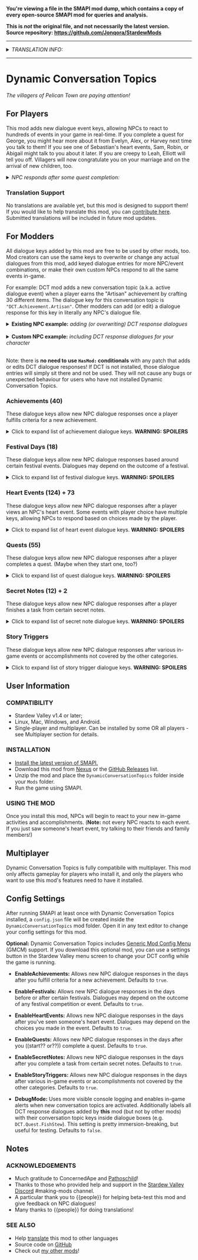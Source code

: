**You're viewing a file in the SMAPI mod dump, which contains a copy of every open-source SMAPI mod
for queries and analysis.**

**This is _not_ the original file, and not necessarily the latest version.**  
**Source repository: https://github.com/Jonqora/StardewMods**

----

<details>
  <summary><i>TRANSLATION INFO:</i></summary>
  
  - No translations are available yet.
</details>

---

# Dynamic Conversation Topics
*The villagers of Pelican Town are paying attention!*

## For Players
This mod adds new dialogue event keys, allowing NPCs to react to hundreds of events in your game in real-time. If you complete a quest for George, you might hear more about it from Evelyn, Alex, or Harvey next time you talk to them! If you see one of Sebastian's heart events, Sam, Robin, or Abigail might talk to you about it later. If you are creepy to Leah, Elliott will tell you off. Villagers will now congratulate you on your marriage and on the arrival of new children, too.

<details>
  <summary><i>NPC responds after some quest completion:</i></summary>
  
  ![Caption of the photo...](promo/PHOTO_NAME.png "Hover text!")
</details>

### Translation Support
No translations are available yet, but this mod is designed to support them! If you would like to help translate this mod, you can [contribute here](https://github.com/StardewModders/mod-translations/issues/31{{REPLACE_LINK}}). Submitted translations will be included in future mod updates.

## For Modders
All dialogue keys added by this mod are free to be used by other mods, too. Mod creators can use the same keys to overwrite or change any actual dialogues from this mod, add keyed dialogue entries for more NPC/event combinations, or make their own custom NPCs respond to all the same events in-game.

For example: DCT mod adds a new conversation topic (a.k.a. active dialogue event) when a player earns the "Artisan" achievement by crafting 30 different items. The dialogue key for this conversation topic is `"DCT.Achievement.Artisan"`. Other modders can add (or edit) a dialogue response for this key in literally any NPC's dialogue file.

<details>
  <summary><b>Existing NPC example:</b> <i>adding (or overwriting) DCT response dialogues</i></summary>

Inside the `content.json` `"Changes":` field for your CP content pack (this edits an NPC's dialogue file):

    {
      "LogName": "Snooty Leah Mod",
      "Action": "EditData",
      "Target": "Characters/Dialogue/Leah",
      "Entries": {
        "DCT.Achievement.Artisan": "You think you're really something, huh?$7#$b#You may have done a lot of crafting, but I'm still way better than you.$a",
          //Change Leah's response to the player earning the Artisan achievement
        "DCT.Event.Elliott8Heart": null,
          //Completely remove Leah's DCT response to Elliott's book reading
      }
    },

</details><br/>

<details>
  <summary><b>Custom NPC example:</b> <i>including DCT response dialogues for your character</i></summary>

Inside the `content.json` for your NPC content pack (this adds the dialogue file):

    {
      "LogName": "Bartholomew NPC",
      "Action": "Load",
      "Target": "Characters/Dialogue/Bartholomew",
      "FromFile": "assets/Dialogue/Bartholomew.json"
    },

Inside the `assets/Dialogue/Bartholomew.json` file with the character's other dialogues:

    {
      ...
      "summer_Sun8": "This is an example summer sunday dialogue for 8 hearts.$h",
      "fall_Mon": "This is an example monday dialogue for fall.",
      "Wed4": "This dialogue will be seen on Wednesdays at 4+ hearts.$s",
      ...
      "DCT.Quest.FishStew": "I stopped by the Saloon for a meal recently.#$b#The fish stew was amazing! Gus has really outdone himself.$h",
      "DCT.Achievement.Artisan": "I'm really impressed by your craftmanship!$u#$b#Maybe you could teach me a skill or two sometime?",
      ...
    }

</details></br>

Note: there is **no need to use `HasMod:` conditionals** with any patch that adds or edits DCT dialogue responses! If DCT is not installed, those dialogue entries will simply sit there and not be used. They will not cause any bugs or unexpected behaviour for users who have not installed Dynamic Conversation Topics.

### Achievements (40)
These dialogue keys allow new NPC dialogue responses once a player fulfills criteria for a new achievement.

<details>
  <summary>Click to expand list of achievement dialogue keys. <b>WARNING: SPOILERS</b></summary>

#### Money Achievements
`DCT.Achievement.Greenhorn` (earn 15k)  
`DCT.Achievement.Cowpoke` (earn 50k)  
`DCT.Achievement.Homesteader` (earn 250k)  
`DCT.Achievement.Millionaire` (earn 1 million)  
`DCT.Achievement.Legend` (earn 10 million)  

---
#### Friendship Achievements
`DCT.Achievement.ANewFriend` (1 villager at 5+ hearts)  
`DCT.Achievement.BestFriends` (1 villager at 10+ hearts)  
`DCT.Achievement.TheBelovedFarmer` (8 villagers at 10+ hearts)  
`DCT.Achievement.Cliques` (4 villagers at 5+ hearts)  
`DCT.Achievement.Networking` (10 villagers at 5+ hearts)  
`DCT.Achievement.Popular` (20 villagers at 5+ hearts)  

---
#### Cooking Achievements
`DCT.Achievement.Cook` (cook 10 different recipes)  
`DCT.Achievement.SousChef` (cook 25 different recipes)  
`DCT.Achievement.GourmetChef` (cook all recipes)  

---
#### Farmhouse Achievements
`DCT.Achievement.MovingUp` (1 house upgrade)  
`DCT.Achievement.LivingLarge` (2 house upgrades)  

---
#### Crafting Achievements
`DCT.Achievement.DIY` (craft 15 different items)  
`DCT.Achievement.Artisan` (craft 30 different items)  
`DCT.Achievement.CraftMaster` (craft all items)  

---
#### Fishing Achievements
`DCT.Achievement.Fisherman` (catch 10 different fish)  
`DCT.Achievement.OlMariner` (catch 24 different fish)  
`DCT.Achievement.MasterAngler` (catch every fish)  
`DCT.Achievement.MotherCatch` (catch 100 fish total)  

---
#### Museum Achievements
`DCT.Achievement.TreasureTrove` (donate 40 museum items)  
`DCT.Achievement.ACompleteCollection` (donate all museum items)  

---
#### Help Quest Achievements
`DCT.Achievement.Gofer` (complete 10 help quests)  
`DCT.Achievement.ABigHelp` (complete 40 help quests)  

---
#### Shipping Achievements
`DCT.Achievement.Polyculture` (ship 15 of each crop)  
`DCT.Achievement.Monoculture` (ship 300 of one crop)  
`DCT.Achievement.FullShipment` (ship 1 of everything)  

---
#### Steam Achievements
`DCT.Achievement.PrairieKing` (beat JOTPK)  
`DCT.Achievement.TheBottom` (reach mines level 120)  
`DCT.Achievement.LocalLegend` (restore Community Center)  
`DCT.Achievement.JojaCoMemberOfTheYear` (purchase all Joja developments)  
`DCT.Achievement.MysteryOfTheStardrops` (find every stardrop)  
`DCT.Achievement.FullHouse` (married with 2 kids)  
`DCT.Achievement.SingularTalent` (level 10 in 1 skill)  
`DCT.Achievement.MasterOfTheFiveWays` (level 10 in all skills)  
`DCT.Achievement.ProtectorOfTheValley` (complete all monster slayer goals)  
`DCT.Achievement.FectorsChallenge` (JOTPK deathless)  

---
</details>

### Festival Days (18)
These dialogue keys allow new NPC dialogue responses based around certain festival events. Dialogues may depend on the outcome of a festival.

<details>
  <summary>Click to expand list of festival dialogue keys. <b>WARNING: SPOILERS</b></summary><br/>

`DCT.Festival.EggHunt`  
`DCT.Festival.EggHunt-lose` (Abigail wins the egg hunt)  
`DCT.Festival.EggHunt-win` (you win the egg hunt)  

`DCT.Festival.FlowerDance`  
`DCT.Festival.FlowerDance-dance` (you participate with a partner in the Flower Dance)  
`DCT.Festival.FlowerDance-solo` (you don't dance with a partner)  

`DCT.Festival.Luau`  
`DCT.Festival.Luau-missing` (at least one player didn't add anything to the Soup)  
`DCT.Festival.Luau-best` (best soup ever)  
`DCT.Festival.Luau-good` (very pleasant soup)  
`DCT.Festival.Luau-neutral` (average soup)  
`DCT.Festival.Luau-bad` (disguting soup)  
`DCT.Festival.Luau-worst` (vile, poisonous soup)  
`DCT.Festival.Luau-shorts` (Lewis' shorts are in the soup)  

`DCT.Festival.Jellies`  

`DCT.Festival.GrangeDisplay`
`DCT.Festival.GrangeDisplay-lose` (Pierre wins the grange display contest)  
`DCT.Festival.GrangeDisplay-win` (you win the the grange display contest)  
`DCT.Festival.GrangeDisplay-shorts` (you put Lewis' shorts in your grange display)

`DCT.Festival.SpiritsEve`  

`DCT.Festival.IceFishing`  
`DCT.Festival.IceFishing-lose` (Willy wins the ice fishing contest)  
`DCT.Festival.IceFishing-player` (another player wins the ice fishing contest)  
`DCT.Festival.IceFishing-win` (you win the ice fishing contest)  

`DCT.Festival.WinterStar`  
`DCT.Festival.WinterStar-prep` (lasts from Winter 18-24 in the leadup to the Feast of the Winter Star)  
`DCT.Festival.WinterStar-gifts` (participate in the gift exchange)

---
</details>

### Heart Events (124) + 73
These dialogue keys allow new NPC dialogue responses after a player views an NPC's heart event. Some events with player choice have multiple keys, allowing NPCs to respond based on choices made by the player.

<details>
  <summary>Click to expand list of heart event dialogue keys. <b>WARNING: SPOILERS</b></summary>

#### Alex Heart Events
`DCT.Event.Alex2Heart` (Beach gridball catch) #CH question fork1 arrogantJosh  
- `DCT.Event.Alex2Heart-believe` (tell Alex you believe in him)  
- `DCT.Event.Alex2Heart-arrogant` (tell Alex he's really arrogant)  

`DCT.Event.Alex4Heart` (Town Dusty sad) #CH question fork1 didntHear  
- `DCT.Event.Alex4Heart-heard` (tell Alex you heard everything)  
- `DCT.Event.Alex4Heart-didnthear` (tell Alex you didn't overhear)  

`DCT.Event.Alex5Heart` (JoshHouse no books) #CH $q 57 $r 57 Event_books1 2 3  
`DCT.Event.Alex6Heart` (JoshHouse working out)  
`DCT.Event.Alex8Heart` (Beach mother died) #CH $q -1 #r event_box1 2 3 4  
`DCT.Event.Alex10Heart` (Saloon dinner date) #CH question fork1 rejectJosh  
- `DCT.Event.Alex10Heart-feelings` (tell Alex you have feelings for him)  
- `DCT.Event.Alex10Heart-reject` (reject Alex)  

`DCT.Event.Alex14Heart1` (Farm Alex asks for money for a secret project)  
- `DCT.Event.Alex14Heart1-cheapskate` (refuse to give Alex the money)      
- `DCT.Event.Alex14Heart1-givemoney` (give Alex 5,000g for his project)
`DCT.Event.Alex14Heart2` (Town a message pops up to check out the Saloon) - worldstate change  
`DCT.Event.Alex14Heart3` (Saloon Alex shows off the new sports room)  

---
#### Elliott Heart Events
`DCT.Event.Elliott2Heart` (ElliottHouse book genre) #CH $q 958699 $r event_idea1 2 3  
`DCT.Event.Elliott4Heart` (Saloon toast) #CH $q 28376 $r event_toast4 2 1 3  
`DCT.Event.Elliott6Heart` (Elliott piano) #CH question fork1 howLong question fork1 extrahelp  
- `DCT.Event.Elliott6Heart-wonderful` (tell Elliott his playing is wonderful)  
- `DCT.Event.Elliott6Heart-howlong` (ask Elliott how long he's been playing)  
- `DCT.Event.Elliott6Heart-hard` (tell Elliott that being a farmer is just as hard)  
- `DCT.Event.Elliott6Heart-extrahelp` (tell Elliott he should come live on the farm and help out)  

`DCT.Event.Elliott8Heart` (ArchaeologyHouse book reading)  
- `DCT.Event.Elliott8Heart` (mystery book)  
- `DCT.Event.Elliott8Heart` (romance book)  
- `DCT.Event.Elliott8Heart` (sci-fi book)  
`DCT.Event.Elliott10Heart` (Beach boat ride) #CH fork1 NoToElliott, $q $r event_boat1 2 fork tooBold  
- `DCT.Event.Elliott10Heart-no` (reject Elliott's offer of a boat ride) (end dialogue Elliott)  
- `DCT.Event.Elliott10Heart-happy` (tell Elliott you're trembling with happiness)  
- `DCT.Event.Elliott10Heart-reject` (tell Elliott you're uncomfortable) (end dialogue Elliott)  

`DCT.Event.Elliott14Heart1` (Farm book tour) addConversationTopic elliottGone (end dialogue Elliott) (+7 more)  
`DCT.Event.Elliott14Heart2` (FarmHouse return from book tour) (end dialogue Elliott)

---
#### Harvey Heart Events
`DCT.Event.Harvey2Heart` (JoshHouse George's checkup) #CH $q 84 $r event_george1 2  
`DCT.Event.Harvey4Heart` (Hospital doctor checkup) #CH $q 86 $r event_heart1 2 3  
`DCT.Event.Harvey6Heart` (SeedShop aerobics) #CH $q -1 $r event_aerobics1 2 (end dialogue Harvey)  
`DCT.Event.Harvey8Heart` (Hospital radio pilot) #CH question fork1 normal  
- `DCT.Event.Harvey8Heart-flustered` (ask Harvey why he's all flustered)  
- `DCT.Event.Harvey8Heart-normal` (pretend like everything's normal)  

`DCT.Event.Harvey10Heart` (Railroad balloon ride) #CH question fork1 afraid  
- `DCT.Event.Harvey10Heart-fun` (tell Harvey it looks like fun)  
- `DCT.Event.Harvey10Heart-afraid` (remind Harvey he's afraid of heights)  

`DCT.Event.Harvey14Heart` (FarmHouse pasta dinner) #CH quickQuestion quickQuestion  

---
#### Sam Heart Events
`DCT.Event.Sam2Heart` (SamHouse music genre) #CH $q 76 $r Event_band1 2 3 4  
`DCT.Event.Sam3Heart` (Beach vincent kent gone) #CH question null splitSpeak ~ (end dialogue Sam)  
`DCT.Event.Sam4Heart` (SamHouse egg drop) #CH $q 80 $r event_snack1 2 3 (end dialogue Sam)  
`DCT.Event.Sam6Heart` (Town skateboard) #CH question null splitSpeak Sam Lewis Sam  
`DCT.Event.Sam8Heart1` (Farm band invite) (end dialogue Sam)  
`DCT.Event.Sam8Heart2` (BusStop band show) cutscene bandFork poppy/heavy/techno/honkytonk (end dialogue Sam)  
- `DCT.Event.Sam8Heart2-poppy` (Sam's band plays cheerful pop music) (end dialogue Sam)   
- `DCT.Event.Sam8Heart2-heavy` (Sam's band plays experimental noise rock) (end dialogue Sam)   
- `DCT.Event.Sam8Heart2-techno` (Sam's band plays hi-energy dance music) (end dialogue Sam)   
- `DCT.Event.Sam8Heart2-honkytonk` (Sam's band plays honky-tonky country music) (end dialogue Sam)   

`DCT.Event.Sam10Heart` (Town sleep over) #CH question fork1 stayPut, fork1 rejectSam  
- `DCT.Event.Sam10Heart-stayput` (stay put in the bed after Jodi leaves)  
- `DCT.Event.Sam10Heart-closer` (get out of the bed, but move closer when Sam confesses feelings)  
- `DCT.Event.Sam10Heart-window` (get out of the bed, then reject Sam and head for the window)  

`DCT.Event.Sam14Heart1` (FarmHouse lazy) addConversationTopic samJob1 2  
`DCT.Event.Sam14Heart2` (FarmHouse job offer) #CH quickQuestion quickQuestion addConversationTopic samJob2 2  
`DCT.Event.Sam14Heart3` (FarmHouse song writing) addConversationTopic samJob3 3  
`DCT.Event.Sam14Heart4` (FarmHouse boombox)  

---
#### Sebastian Heart Events
`DCT.Event.Sebastian2Heart` (SebastianRoom computer) #CH question fork1 didntLeave switchEvent sebastianRoom resetVariable question fork1 decor switchEvent enterRobin resetVariable question fork1 noFriends  
- `DCT.Event.Sebastian2Heart-leave` (Sebastian looks busy: try to leave)  
- `DCT.Event.Sebastian2Heart-stayput` (Sebastian looks busy: stay put)  
- `DCT.Event.Sebastian2Heart-work` (ask Sebastian what he's working on)  
- `DCT.Event.Sebastian2Heart-decor` (compliment the decor in Sebastian's room)  
- `DCT.Event.Sebastian2Heart-career` (after Robin leaves: ask about his career goals)  
- `DCT.Event.Sebastian2Heart-nofriends` (after Robin leaves: ask why he doesn't see his friends)  

`DCT.Event.Sebastian4Heart` (Mountain motorcycle work) #CH $q -1 $r event_garage1 2 3  
`DCT.Event.Sebastian6Heart` (SebastianRoom game) #CH question chooseCharacter (fork warrior|fork healer) addMailReceived (choseWarrior | choseHealer | choseWizard) switchEvent opening
                               resetVariable question fork1 backEntrance resetVariable question fork1 ranAway resetVariable question fork0 swungWeapons addMailReceived killedSkeleton switchEvent sewer
                               resetVariable question fork1 wizardDoor switchEvent podRoom
                               resetVariable question fork0 leave addMailReceived destroyedPods switchEvent wizardDoor
                               resetVariable switchEvent Necromancer
                               resetVariable fork choseWizard finalBossWizard, fork choseWarrior finalBossWarrior question fork0 healedSam addMailReceived savedFriends switchEvent end
finalBossWizard: resetVariable question fork0 castBeam addMailReceived savedFriends switchEvent end
finalBossWarrior: resetVariable question fork0 chargeAhead addMailReceived savedFriends switchEvent end  
- `DCT.Event.Sebastian6Heart-scoreA` (best rating: killed skeleton, destroyed pods, and saved friends)   
- `DCT.Event.Sebastian6Heart-scoreB` (good rating: accomplished two of the objectives)   
- `DCT.Event.Sebastian6Heart-scoreC` (fair rating: accomplished one of the objectives)   
- `DCT.Event.Sebastian6Heart-scoreD` (poor rating: did not accomplish any objectives)  

`DCT.Event.Sebastian8Heart` (Beach boardwalk)  
`DCT.Event.Sebastian10Heart` (Mountain motorcycle ride) #CH $q -1 $r event_city1 2 3 4  
`DCT.Event.Sebastian14Heart1` (Mountain frog rescue) #CH quickQuestion addConversationTopic sebastianFrog 0  
`DCT.Event.Sebastian14Heart2` (FarmHouse terrarium) #CH quickQuestion quickQuestion  

---
#### Shane Heart Events
`DCT.Event.Shane2Heart` (Forest share beer)  
`DCT.Event.Shane4Heart` (AnimalShop passed out)  
`DCT.Event.Shane6Heart1` (Forest cliffs suicidal) #CH question shaneCliffs Event.cs.1760, 1761, 1763, 1764 (end invisible Shane)  
`DCT.Event.Shane6Heart2` (Farm apology, counselling) #CH $q -1 $r event_apologize1 2 3  
`DCT.Event.Shane7Heart` (AnimalShop sparkling water)  
`DCT.Event.Shane7HeartClintEmily2Heart` (Town Joja contest) (end dialogue Shane)  
`DCT.Event.Shane8Heart` (AnimalShop blue chickens)  
`DCT.Event.Shane10Heart1` (Farm gridball invite)  
`DCT.Event.Shane10Heart2` (BusStop gridball game) #CH $q -1 $r event_stadium1 2  
`DCT.Event.Shane14Heart1` (Town saloon) addConversationTopic shaneSaloon1
                                              (end dialogue Shane)  
`DCT.Event.Shane14Heart2` (Town confront) addConversationTopic shaneSaloon2
                                              (end dialogue Shane)  
`DCT.Event.Shane14Heart3` (Town arcade) #CH question fork0 wewereworried
                                              (end dialogue Shane)  
- `DCT.Event.Shane14Heart3-worried` (tell Shane you had been worried about him) (end dialogue Shane)  
- `DCT.Event.Shane14Heart3-sorry` (apologize to Shane for not believing him) (end dialogue Shane)  

---
#### Abigail Heart Events
`DCT.Event.Abigail2Heart` (SeedShop JOTPK co-op) #CH cutscene AbigailGame fork beatGame  
- `DCT.Event.Abigail2Heart-lostgame` (if you lose the game)  
- `DCT.Event.Abigail2Heart-beatgame` (if you and Abigail beat the level together)  

`DCT.Event.Abigail4Heart` (Mountain flute duet) #CH $q 32 Event_Rain_1 2 3  
`DCT.Event.Abigail6Heart` (Town graveyard) #CH $q 847951 Event_Grave1 2 3 4  
`DCT.Event.Abigail8Heart1` (SeedShop spirit board)  
`DCT.Event.Abigail8Heart2` (Farm apology)  
`DCT.Event.Abigail10Heart` (Mine scary bats) #CH $q 776589 $r Event_Cave2_1 2 $q 34 $r Event_Cave_1 2 3  
`DCT.Event.Abigail14Heart` (Backwoods monster attack) #CH quickQuestion  

---
#### Emily Heart Events
`DCT.Event.Emily2Heart` (HaleyHouse dreamscape)  
`DCT.Event.Emily4Heart` (Town parrot rescue)  
`DCT.Event.Emily6Heart` (HaleyHouse dance performance) #CH $q 213 $r event_dance1 2 1 (end dialogue Emily)  
`DCT.Event.Emily8Heart` (ManorHouse clothing therapy)  
`DCT.Event.Emily10Heart` (Woods camping trip)  
`DCT.Event.Emily14Heart1` (Farm fiber - Errand for your Wife quest hook) (end dialogue Emily)  
`DCT.Event.Emily14Heart2` (FarmHouse new outfit) (end dialogue Emily)  

---
#### Haley Heart Events
`DCT.Event.Haley2Heart` (HaleyHouse chores fight) #CH $q 45 $r Event_clean2 1 3 fork haleyWontDoIt
haleyWontDoIt:
- `DCT.Event.Haley2Heart-will` (Haley agrees to clean under the cushions)
- `DCT.Event.Haley2Heart-wont` (Haley won't do the cleaning)
`DCT.Event.Haley4Heart` (HaleyHouse open jar) #CH $q 47 $r Event_jar1 2  
`DCT.Event.Haley6Heart` (Beach lost bracelet) #CH $q $r Event_beach1 2 (end dialogue Haley)  
`DCT.Event.Haley8Heart` (Forest cow photos) (end dialogue Haley)  
`DCT.Event.Haley10Heart` (HaleyHouse dark room) #CH $q -1 Event_darkroom1 2 3 question haleyDarkRoom fork decorate fork leave (end dialogue Haley)
decorate: (end dialogue Haley)
leave: (end dialogue Haley)  
- `DCT.Event.Haley10Heart-decorate` (offer to help decorate the dark room)  
- `DCT.Event.Haley10Heart-leave` (make an excuse and leave)  
- `DCT.Event.Haley10Heart-kiss` (try to kiss Haley)  

`DCT.Event.Haley14Heart1` (Town cake idea) addConversationTopic haleyCakewalk1 0 (end dialogue Haley)  
`DCT.Event.Haley14Heart2` (FarmHouse request - Haley's Cake-Walk quest hook) #CH quickQuestion (end dialogue Haley) addConversationTopic haleyCakewalk2 0  
`DCT.Event.Haley14Heart3` (Town cake walk event)  

---
#### Leah Heart Events
`DCT.Event.Leah2Heart` (LeahHouse sculpting) #CH $q -1 $r event_sculpt1 2 3 (%fork playermale 3) fork creepySexualPass question fork1 fork internet addMailReceived LeahArtShowSuggestion (end dialogueWarpOut Leah)
creepySexualPass: (end dialogueWarpOut Leah)
internet: addMailReceived LeahInternet (end warpOut)  
- `DCT.Event.Leah2Heart-creepy` (make a creepy pass at Leah)  
- `DCT.Event.Leah2Heart-internet` (suggest selling her art on the internet)  
- `DCT.Event.Leah2Heart-artshow` (suggest holding an art show in town )  

`DCT.Event.Leah4Heart` (LeahHouse phone call) #CH $q 83 $r event_parents1 2 3 4 5 (%fork option 3 staying in city) fork angry fork LeahInternet internet2 fork LeahArtShowSuggestion artShowSuggest (end dialogueWarpOut Leah)
angry: (end warpOut)
internet2: (end warpOut)
artShowSuggest: (end warpOut)  
- `DCT.Event.Leah4Heart-angry` (tell Leah she would've been better off staying in the city)    
- `DCT.Event.Leah4Heart-internet` (Leah is getting a computer to sell art online like you suggested)  
- `DCT.Event.Leah4Heart-artshow` (Leah is preparing sculptures for the art show you suggested)  
- `DCT.Event.Leah4Heart-nosuggestion` (you were creepy in her 2-heart event but didn't make her angry in this one)  

`DCT.Event.Leah6HeartA` (Farm sculpture gift)  
`DCT.Event.Leah6HeartB` (Forest reach fruit) (end dialogue Leah)  
`DCT.Event.Leah8HeartA1` (Farm art show invite) (end dialogue Leah)  
`DCT.Event.Leah8HeartA2` (Town art show) (end dialogue Leah)  
`DCT.Event.Leah8HeartB` (LeahHouse art website)  
`DCT.Event.Leah10Heart` (Forest picnic ex) #CH fork LeahInternet choseInternet (in both forks:) question fork1 noPunch (end dialogue Leah) all endings  
- `DCT.Event.Leah10Heart-violent` (Kel shows up at the picnic and you punch him/her)  
- `DCT.Event.Leah10Heart-nopunch` (you don't punch Kel, and Leah does instead)  

`DCT.Event.Leah14Heart1` (Farm painting idea addConversationTopic leahPaint 0 (end dialogue Leah)  
`DCT.Event.Leah14Heart2` (Forest painting class) #CH quickQuestion addWorldState m_painting0, m_painting1, m_painting2 quickQuestion (end dialogue Leah) (can I insert with \\addConversationTopic country retro modern)  

---
#### Maru Heart Events
`DCT.Event.Maru2Heart` (ScienceHouse soil samples) #CH $q 15933 $r Event_Lab_Silence Event_Lab_Rat (Rat has the %fork) fork DadWeird (end Maru1)
DadWeird: (end Maru1)  
- `DCT.Event.Maru2Heart-silence` (don't mention what Demetrius said)  
- `DCT.Event.Maru2Heart-dadweird` (tell Maru her dad was being weird)  

`DCT.Event.Maru4Heart` (Hospital broken beaker) #CH $q 38 $r 38/39 Event_Hospital_1 2 3 fork toldTruth  
- `DCT.Event.Maru4Heart-blame` (tell Maru to blame the dropped sample on you)  
- `DCT.Event.Maru4Heart-truth` (tell her to scoop up the sample OR just say it was an accident)  

`DCT.Event.Maru6Heart` (Mountain telescope) #CH $q 40 Event_Space1 Event_Space2  
`DCT.Event.Maru8Heart` (ScienceHouse electrocuted) #CH $q 41 $r Event_Cut1 2  
`DCT.Event.Maru10Heart` (ScienceHouse MarILDA robot) #CH $q 18981 event_robot1 2 3 4 (%fork for #2, slave) fork BadAnswer
BadAnswer: $q 18982 $r event_robot_explain1 2 3  
- `DCT.Event.Maru10Heart-badanswer` (tell Maru that she should have made the robot her slave)  
- `DCT.Event.Maru10Heart-positive` (give literally any other answer)  

`DCT.Event.Maru14Heart1` (FarmHouse astronomy invite)  
`DCT.Event.Maru14Heart2` (Mountain astronomy event) #CH quickQuestion  

---
#### Penny Heart Events
`DCT.Event.Penny2Heart` (Town George mail) #CH $q 71 $r event_mail1 2 3 $q -1 $r event_old1 2 3 4  
`DCT.Event.Penny4Heart` (Trailer messy house)  
`DCT.Event.Penny6Heart` (Trailer new recipe) #CH $q 72 $r event_cook1 72 event_cook2 73 event_cook3 72 $p 72 chili de player | failure (end dialogue Penny)  
`DCT.Event.Penny8Heart` (Forest field trip) #CH $q -1 $r event_speaker_yes, yes, no (%fork) fork eventEnd (end dialogue Penny) question fork0 (farming, gathering) fork choseFarming question fork0 (minerals, fishing, lumber) fork choseMinerals (Vincent asks marry Penny/boyfriend) switchEvent fieldTripEnd
choseFarming: question fork0 (vegetables, animals) fork choseAnimals (Vincent asks Sam strong Penny) switchEvent fieldTripEnd
choseMinerals: (Vincent asks monsters) switchEvent fieldTripEnd
choseAnimals: (Vincent asks saddle cowboy) switchEvent fieldTripEnd
fieldTripEnd: $q -1 $r event_speaker_kids1 2 3 4 5 6 (end dialogue Penny)  
- `DCT.Event.Penny8Heart-hatekids` (refuse Penny's request and tell her you can't stand kids) (end dialogue Penny)  
- `DCT.Event.Penny8Heart-vegetables` (choose farming, vegetables; Vincent talks about Penny and Sam) (end dialogue Penny)  
- `DCT.Event.Penny8Heart-animals` (choose farming, animals; Vincent wants to be a cowboy) (end dialogue Penny)  
- `DCT.Event.Penny8Heart-minerals` (choose gathering, minerals; Vincent asks about goblins) (end dialogue Penny)  
- `DCT.Event.Penny8Heart-seafoodlumber` (choose gathering, seafood/lumber; Vincent asks about your love life) (end dialogue Penny)  

`DCT.Event.Penny10Heart` (BathHouse_Pool pool meeting) #CH $q -1 $r event_pool1 2 3 $q -1 $r event_pool4 5 (5 has the %fork) fork pennyHeartbroken (end warpOut)
pennyHeartbroken: (end warpOut)  
- `DCT.Event.Penny10Heart-feelings` (tell Penny you feel the same way)  
- `DCT.Event.Penny10Heart-reject` (reject Penny)  

`DCT.Event.Penny14Heart1` (FarmHouse redecorate question) #CH quickQuestion (3) quickQuestion (addConversationTopic pennyRedecorating 2\\addMailReceived pennyQuilt0 | addConversationTopic pennyRedecorating 2\\addMailReceived pennyQuilt1 | addConversationTopic pennyRedecorating 2\\addMailReceived pennyQuilt2 | addMailReceived noQuilt (end dialogue Penny)  
`DCT.Event.Penny14Heart2` (FarmHouse redecorate finished) #CH quickQuestion  

---
#### Bachelor(ette) Heart Events
`DCT.Event.Bachelors10HeartA` (Saloon dump guys) question fork1 fork choseToExplain (dump guys 3)
choseToExplain: resetVariable question fork2 fork crying (dump guys 4)
crying: (dump guys 4)  
- `DCT.Event.Bachelors10HeartA-wrong` (apologize and say what you did was wrong)  
- `DCT.Event.Bachelors10HeartA-blame` (choose to explain, then blame the guys or blame Pierre)  
- `DCT.Event.Bachelors10HeartA-crying` (choose to explain, then start crying)  

`DCT.Event.Bachelors10HeartB` (Saloon play pool)  
`DCT.Event.Bachelorettes10HeartA` (HaleyHouse dump girls) question fork1 fork choseToExplain (dump girls 3)
choseToExplain: resetVariable question fork2 fork lifestyleChoice (dump girls 4)
lifestyleChoice: (dump girls 4)  
- `DCT.Event.Bachelorettes10HeartA-wrong` (apologize and say what you did was wrong)  
- `DCT.Event.Bachelorettes10HeartA-blame` (choose to explain, then play dumb or blame Pierre)  
- `DCT.Event.Bachelorettes10HeartA-lifestyle` (choose to explain, then say it's just a lifestyle choice)  

`DCT.Event.Bachelorettes10HeartB` (HaleyHouse gossip)  

---
#### Other Villager Heart Events
`DCT.Event.Caroline2Heart` (Sunroom tea bushes) #CH quickQuestion a/b/c/d, Y/N  
`DCT.Event.Caroline6Heart` (SeedShop argues with Abigail) (end dialogue Abigail)  
`DCT.Event.Clint3Heart` (Saloon advice re. girls) #CH $q $r event_advice1 1 2 1  
`DCT.Event.Clint6Heart` (Town - from Forest - asks Emily out) (end dialogue Clint)  
`DCT.Event.Demetrius6Heart` (ScienceHouse tomato) #CH $q 59 $r Event_tomato1 2  
`DCT.Event.Dwarf50Point` (Sewer krobus fight)  
`DCT.Event.Evelyn4Heart` (JoshHouse baking cookies) #CH$q $r Event_cookies1 2  
`DCT.Event.George6Heart` (JoshHouse bookshelf wheelchair)  
`DCT.Event.Gus4HeartPam2Heart` (Saloon Pam pays her tab) #CH $q $r event_credit1 2  
`DCT.Event.Gus5Heart` (Farm mini-jukebox)  
`DCT.Event.JasVincent8Heart` (Forest spring onions)  
`DCT.Event.Jodi4Heart` (Farm Fish Casserole quest hook?) (end dialogue Jodi)  
`DCT.Event.Kent3Heart` (SamHouse popcorn) #CH $q $r event_popcorn1 2 3  
`DCT.Event.Krobus14Heart` (Beach sea monster ride)  
`DCT.Event.LewisMarnie6Heart` (Town gossip) #CH $q $r event_secret1 2  
`DCT.Event.Linus50Point` (Town george raccoons) #CH $y choices only  
`DCT.Event.Linus4Heart` (Mountain wild bait tent)  
`DCT.Event.Linus8Heart` (Mountain - from Robin's - farm) #CH question fork0 linusWell  
- `DCT.Event.Linus8Heart-well` (say you're just pleased to see that Linus is doing well)  
- `DCT.Event.Linus8Heart-livefarm` (invite Linus to live on the farm with you)  

`DCT.Event.Marnie3Heart` (Farm cave carrot Marnie's Request quest hook) (end dialogue Marnie)  
`DCT.Event.Pam9Heart` (Trailer_Big praying to Yoba) #CH question fork0 positive  
- `DCT.Event.Pam9Heart-hopeful` (say you're glad that Pam is feeling hopeful)  
- `DCT.Event.Pam9Heart-noyoba` (tell Pam that Yoba isn't real)  

`DCT.Event.Pierre6Heart` (SeedShop secret stash) #CH $q $r Event_naga1 2  
`DCT.Event.Robin6Heart` (ScienceHouse drum and flute block) #CH $q $r event_wood1 2  
`DCT.Event.Willy6Heart` (Beach crabs problem) addConversationTopic willyCrabs  

---
</details>

### Quests (55)
These dialogue keys allow new NPC dialogue responses after a player completes a quest. (Maybe when they start one, too?)

<details>
  <summary>Click to expand list of quest dialogue keys. <b>WARNING: SPOILERS</b></summary><br/>

`DCT.Quest.Introductions` (meet 28 villagers)  
`DCT.Quest.HowToWinFriends` (give someone a gift)  
`DCT.Quest.GettingStarted` (harvest a parsnip)  
`DCT.Quest.ToTheBeach` (visit Willy at the beach)  
`DCT.Quest.RaisingAnimals` (build a coop)  
`DCT.Quest.Advancement` (craft a scarecrow)  
`DCT.Quest.ExploreTheMine` (reach level 5 in the mines)  
`DCT.Quest.DeeperInTheMine` (reach level 40 in the mines)  
`DCT.Quest.ToTheBottom` (reach the bottom of the mines) \*\*also a Steam achievement  
`DCT.Quest.Archaeology.Part1` (visit Gunther at the museum)  
`DCT.Quest.Archaeology.Part2` (donate an item to the museum)  
`DCT.Quest.RatProblem` (examine the golden scroll in the Community Center)  
`DCT.Quest.MeetTheWizard` (enter the Wizard's tower after recieving letter)  
`DCT.Quest.ForgingAhead` (craft a furnace)  
`DCT.Quest.Smelting` (smelt a copper bar)  
`DCT.Quest.Initiation.Part1` (slay 10 slimes in the mines)  
`DCT.Quest.Initiation.Part2` (enter the Adventurer's Guild)  
`DCT.Quest.RobinsLostAxe` (return Robin's lost axe)  
`DCT.Quest.JodisRequest` (bring Jodi a cauliflower)  
`DCT.Quest.MayorsShorts` (return the mayor's shorts)  
`DCT.Quest.BlackberryBasket` (return Linus' berry basket)  
`DCT.Quest.MarniesRequest` (bring a cave carrot to Marnie's shop)  
`DCT.Quest.PamIsThirsty` (bring Pam a pale ale)  
`DCT.Quest.ADarkReagent` (bring the Wizard a void essence)  
`DCT.Quest.CowsDelight` (bring Marnie amaranth)  
`DCT.Quest.TheSkullKey` (find what the Skull Key is for)  
`DCT.Quest.CropResearch` (bring Demetrius a melon)  
`DCT.Quest.KneeTherapy` (bring George a hot pepper)  
`DCT.Quest.RobinsRequest` (bring Robin 10 hardwood)  
`DCT.Quest.QisChallenge` (reach level 25 of the skull cavern)  
`DCT.Quest.TheMysteriousQi.Part0` (put a battery pack in the bus tunnel)  
`DCT.Quest.TheMysteriousQi.Part1` (put a rainbow shell in the railroad box)  
`DCT.Quest.TheMysteriousQi.Part2` (put beets in the mayor's fridge)  
`DCT.Quest.TheMysteriousQi.Part3` (feed the sand dragon a solar essence)  
`DCT.Quest.TheMysteriousQi.Part4` (find the club card in your lumber pile)  
`DCT.Quest.CarvingPumpkins` (bring Caroline a pumpkin)  
`DCT.Quest.AWinterMystery` (find the shadowy figure)  
`DCT.Quest.StrangeNote` (bring maple syrup to the Secret Woods)  
`DCT.Quest.CrypticNote` (reach level 100 of the skull cavern)  
`DCT.Quest.FreshFruit` (bring Emily an apricot)  
`DCT.Quest.AquaticResearch` (bring Demetrius a pufferfish)  
`DCT.Quest.ASoldiersStar` (bring Kent a starfruit)  
`DCT.Quest.MayorsNeed` (bring Lewis truffle oil)  
`DCT.Quest.WantedLobster` (bring Gus a lobster)  
`DCT.Quest.PamNeedsJuice` (bring Pam a battery pack)  
`DCT.Quest.FishCasserole` (bring a largemouth bass to Jodi's house) \*\*quest hook is a Heart Event  
`DCT.Quest.CatchASquid` (bring Willy a squid)  
`DCT.Quest.FishStew` (bring Gus an Albacore)  
`DCT.Quest.PierresNotice` (bring Pierre sashimi)  
`DCT.Quest.ClintsAttempt` (bring Emily an amethyst)  
`DCT.Quest.AFavorForClint` (bring Clint an iron bar)  
`DCT.Quest.StaffOfPower` (bring the Wizard an iridium bar)  
`DCT.Quest.GrannysGift` (bring Evelyn a leek)  
`DCT.Quest.ExoticSpirits` (bring Gus a coconut)  
`DCT.Quest.CatchaLingcod` (bring Willy a lingcod)  
`DCT.Quest.DarkTalisman` (retrieve the dark talisman from the sewers and return with it to the railroad)  
`DCT.Quest.GoblinProblem` (retrieve the magic ink from the witch's hut and bring it to the Wizard)  

---
</details>

### Secret Notes (12) + 2
These dialogue keys allow new NPC dialogue responses after a player finishes a task from certain secret notes.

<details>
  <summary>Click to expand list of secret note dialogue keys. <b>WARNING: SPOILERS</b></summary><br/>

  // Note10 (see DCT.Quest.CrypticNote)
`DCT.Secret.Note13` (junimo plush by playground)  
`DCT.Secret.Note14` (stone junimo statue behind CC)  
`DCT.Secret.Note15` (pearl from mermaid show)  
`DCT.Secret.Note16` (railroad treasure chest)  
`DCT.Secret.Note17` (river strange doll green)  
`DCT.Secret.Note18` (desert strange doll yellow)  
`DCT.Secret.Note19` (solid gold Lewis statue)  
- `DCT.Secret.Note19-lewismad`(when you place the statue in town and Lewis gets mad)  
- `DCT.Secret.Note19-again`(when you do it again)  

`DCT.Secret.Note20` (special charm from bus driver)  
`DCT.Secret.Note21` (Marnie and Lewis in the bush)  
`DCT.Secret.Note22` (place battery pack in bus tunnel - here? or under Quests?)  
  // Note23 (see DCT.Quest.StrangeNote) may-pal serrup  
`DCT.Secret.Note25` (return necklace to Abigail or Caroline)  
- `DCT.Secret.Note25-abigail` (return necklace to Abigail)  
- `DCT.Secret.Note25-caroline` (return necklace to Caroline)

---
</details>

### Story Triggers
These dialogue keys allow new NPC dialogue responses after various in-game events or accomplishments not covered by the other categories.

<details>
  <summary>Click to expand list of story trigger dialogue keys. <b>WARNING: SPOILERS</b></summary><br/>

**Note:** this category is **very** subject to change, and I will add the easiest ones first.

`DCT.Story.MarriageNPC-{{SpouseName}}` (maybe have the topic custom by spouse, for better compatibility with Multiple Spouses mod? and easier congratulations after re-marriage?)  
`DCT.Story.MarriagePlayer` (get married to another player... 14 days?)  
`DCT.Story.DivorceNPC-{{SpouseName}}` (e.g. `DCT.Story.DivorceHaley` or `DCT.Story.DivorceBartholomew`; these are made custom so that you can write in-law and friend responses)  
`DCT.Story.DivorcePlayer` (get divorced from a player)  
`DCT.Story.WipeMemory{{SpouseName}}` (e.g. `DCT.Story.WipeMemoryHaley` or `DCT.Story.WipeMemoryBartholomew`; these are made custom so that you can write in-law and friend responses)  
`DCT.Story.FirstChild` (first child is born or adopted)  \*\*Can I distinguish between adoption and birth??
`DCT.Story.SecondChild` (second child is born or adopted)  
`DCT.Story.DoveKids` (turn your kids to doves :c) \*\*need to wipe all active \*Child topics and all past \*Child and DoveKids dialogue responses.  
`DCT.Story.AdoptPet` (adopt a pet from Marnie)  
- `DCT.Story.AdoptPet-cat` (adopt a cat)  
- `DCT.Story.AdoptPet-dog` (adopt a dog)  
- `DCT.Story.AdoptPet-nocat` (refuse to adopt the cat)  
- `DCT.Story.AdoptPet-nodog` (refuse to adopt the pet)  

`DCT.Story.RustySword` (Marlon gives you a rusty sword to use in the mines) (end dialogue Demetrius) 
`DCT.Story.DemetriusCave` (visit from Demetrius about using the cave) (end dialogue Demetrius)  
- `DCT.Story.DemetriusCave-mushrooms` (choose mushrooms)  
- `DCT.Story.DemetriusCave-bats` (choose fruit bats)  

`DCT.Story.EmilyCloth` (Emily visits to tell you about her sewing machine)  
`DCT.Story.JasVincentSewer` (Vincent and Jas are playing near the sewer door)  
`DCT.Story.RustyKey` (Gunther visits and gives you the Rusty Key)  
`DCT.Story.KentReturn` (Kent returns to the valley)  
`DCT.Story.SlimeHutch` (Marlon comes to talk about slimes)  
`DCT.Story.PierreSeeds` (Pierre will be selling new seed varieties next year)  
`DCT.Story.TrashBear-arrive` (trash bear arrives in Y3)  
`DCT.Story.TrashBear-feed` (give trash bear food)  
`DCT.Story.TrashBear-clean` (trash bear is appeased and cleans up the trash)  
`DCT.Story.Cellar` (third house upgrade)  
`DCT.Story.Rarecrows` (letter from Rarecrow Society & deluxe scarecrow recipe)  

`DCT.Story.DesertVisit` (first visit to the Desert)  
`DCT.Story.CasinoVisit` (first visit to the Casino)  
`DCT.Story.WoodsVisit` (first visit to the Secret Woods)  
`DCT.Story.RailroadVisit` (first visit to the Railroad)  
`DCT.Story.SpaVisit` (first visit to the Spa/Bathhouse)  
`DCT.Story.WitchVisit` (first visit to the Witch's Hut)  
`DCT.Story.SewerVisit` (first visit to the Sewer)  
`DCT.Story.CartVisit` (first visit to the Travelling Cart)??  
`DCT.Story.TraderVisit` (first visit to the Desert Trader)???  
`DCT.Story.MouseVisit` (first visit to the Hat Mouse)???  

`DCT.Story.MinesClear` (landslide blocking the mines is cleared Spring 5 Y1)  
`DCT.Story.RailroadClear` (earthquake clears the path to the railroad Summer 3 Y1)  
`DCT.Story.DwarfClear` (clear the rock blocking access to the Dwarf)  
`DCT.Story.WoodsClear` (clear the log blocking access to the Secret Woods)???  

`DCT.Story.GalaxySword` (you receive the galaxy sword)  
`DCT.Story.DwarfLanguage` (you learn the dwarf language)  

`DCT.Story.MutantCarp` (catch a Mutant Carp for the first time)  
`DCT.Story.Angler` (catch an Angler fish for the first time)  
`DCT.Story.Crimsonfish` (catch a Crimsonfish for the first time)  
`DCT.Story.Glacierfish` (catch a Glacierfish for the first time)  
`DCT.Story.Legend` (catch a Legend fish for the first time)  

#### More Ideas
Not sure yet if or how I'm going to implement these.
- Congradulations on high scores in games (definitely code needed here)
- Individual monster slayer goals
- New attractions to the museum (certain items?)
- respond to you dating someone (when relationship status changes? monitor it or Harmony patch the setter?)
- breakups - if you gave someone the wilted bonquet and their friends attack you for it 
- breakups (adults) "Aw, I'm sad you and __ broke up. You two were cute together."
- breakups "How dare you violate my friend!$a" "How dare you break my friends heart, you turd? >:'(" (depending if they are dating you or no?)
- More talk and events at the community center could be nice other than yayyy we used to all come here and have fun daily! no one enters in weeks when you fix it
- Wish more people talked about joja leaving
- 


- have more natural conversations such as having more options for you to respond to them
- react to slimes being into town 
- what if they noticed you ignoring them "Who are you again"
- talk about crops you sell in your shipping bin instead of just to Pierre
- Opinion on other people, which can get back to other people which then makes em annoyed at you
- Make Pam get mad when you beat her at ice fishing (Festival.IceFishing)


- Pierre is stocking new fertilizers (event 706, 707... mail triggers)
- Very first event Robin & Lewis? 60367 (do they have Introductions dialogue?) Vanilla!!!!

- Mail from mom, dad, tribune ids 68-76
- Emily mail trigger clothing therapy 2111194
- Emily mail trigger camping 2111294
- Grandpa candles 2146991 (nope)
- Alex mail trigger saloon date 2346091
- Sam mail trigger visit house 2346092
- Harvey mail trigger baloon ride 2346093
- Elliott mail trigger boat ride 2346094
- Elliott mail trigger book reading 2346095
- Penny mail trigger bath house 2346096
- Abigail mail trigger spirit board 2346097
- Pierre mail trigger new hours 3333094
- Elliott book tour mail triggers 3912126 3912127 3912128 3912129 3912130 3912131
- Bus fixed? (in vanilla) ...I think vanilla already has Conversation Topics for these?  
- PlayerKilled cutscenes (Events/Hospital and Events/Mine) can I add a counter?  
- First time passing out and/or dying?
- First chicken, duck, rabbit, dino, cow, goat, sheep, and pig (how to keep track?)  
- First stable/horse (which category does it fit?)  
- First coop (quest) + upgrades?, barn + upgrades?, silo, well, (big) shed, slime hutch (event), mill, fish pond, cabin(s), extra shipping bin(s)?  
- Community Upgrade (I think there's already a vanilla one for it?)  
- First Earth Obelisk, Water Obelisk, Desert Obelisk, Junimo hut and Gold Clock  
- Crafting/obtaining first sprinkler of any type?  
- Planting first fruit tree
- Tool Upgrades (so that Clint can ask about how they're working for you, maybe Robin too)
- First time cooking a recipe (eep probably too many of these...)
- Skill upgrades (comments on profession choice) hmmm
- Using the sewing machine and/or dye pots for the first time
- When you miss festivals entirely (they might ask where you were, or talk about what you missed)
- Opinion on other people, which can get back to other people which then makes em annoyed at you

---
</details>

## User Information
### COMPATIBILITY
- Stardew Valley v1.4 or later;
- Linux, Mac, Windows, and Android.
- Single-player and multiplayer. Can be installed by some OR all players - see Multiplayer section for details.

### INSTALLATION
- [Install the latest version of SMAPI.](https://smapi.io/)
- Download this mod from [Nexus](https://www.nexusmods.com/stardewvalley/mods/{{ADD_NUMBER}}) or the [GitHub Releases](https://github.com/Jonqora/StardewMods/releases) list.
- Unzip the mod and place the `DynamicConversationTopics` folder inside your `Mods` folder.
- Run the game using SMAPI.

### USING THE MOD
Once you install this mod, NPCs will begin to react to your new in-game activities and accomplishments. (**Note:** not every NPC reacts to each event. If you just saw someone's heart event, try talking to their friends and family members!)

## Multiplayer
Dynamic Conversation Topics is fully compatibile with multiplayer. This mod only affects gameplay for players who install it, and only the players who want to use this mod's features need to have it installed.


## Config Settings
After running SMAPI at least once with Dynamic Conversation Topics installed, a `config.json` file will be created inside the `DynamicConversationTopics` mod folder. Open it in any text editor to change your config settings for this mod.

**Optional:** Dynamic Conversation Topics includes [Generic Mod Config Menu](https://www.nexusmods.com/stardewvalley/mods/5098) (GMCM) support. If you download this optional mod, you can use a settings button in the Stardew Valley menu screen to change your DCT config while the game is running.


- **EnableAchievements:** Allows new NPC dialogue responses in the days after you fulfill criteria for a new achievement. Defaults to `true`.

- **EnableFestivals:** Allows new NPC dialogue responses in the days before or after certain festivals. Dialogues may depend on the outcome of any festival competition or event. Defaults to `true`.

- **EnableHeartEvents:** Allows new NPC dialogue responses in the days after you've seen someone's heart event. Dialogues may depend on the choices you made in the event. Defaults to `true`.

- **EnableQuests:** Allows new NPC dialogue responses in the days after you ((start?? or??)) complete a quest. Defaults to `true`.

- **EnableSecretNotes:** Allows new NPC dialogue responses in the days after you complete a task from certain secret notes. Defaults to `true`.

- **EnableStoryTriggers:** Allows new NPC dialogue responses in the days after various in-game events or accomplishments not covered by the other categories. Defaults to `true`.

- **DebugMode:** Uses more visible console logging and enables in-game alerts when new conversation topics are activated. Additionally labels all DCT response dialogues added by **this** mod (but not by other mods) with their conversation topic keys inside dialogue boxes (e.g. `DCT.Quest.FishStew`). This setting is pretty immersion-breaking, but useful for testing. Defaults to `false`.


## Notes
### ACKNOWLEDGEMENTS
* Much gratitude to ConcernedApe and [Pathoschild](https://www.nexusmods.com/stardewvalley/users/1552317?tab=user+files)!
* Thanks to those who provided help and support in the [Stardew Valley Discord](https://discordapp.com/invite/StardewValley) #making-mods channel.
* A particular thank you to {{people}} for helping beta-test this mod and give feedback on NPC dialogues!
* Many thanks to {{people}} for doing translations!

### SEE ALSO
* Help [translate](https://github.com/StardewModders/mod-translations/issues/31{{REPLACE_LINK}}) this mod to other languages
* Source code on [GitHub](https://github.com/Jonqora/StardewMods/tree/master/DynamicConversationTopics)
* Check out [my other mods](https://www.nexusmods.com/users/88107803?tab=user+files)!